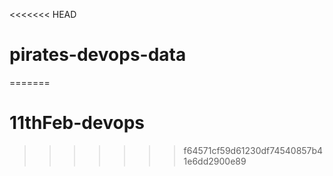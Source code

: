 <<<<<<< HEAD
# pirates-devops-data
=======
# 11thFeb-devops
>>>>>>> f64571cf59d61230df74540857b41e6dd2900e89
